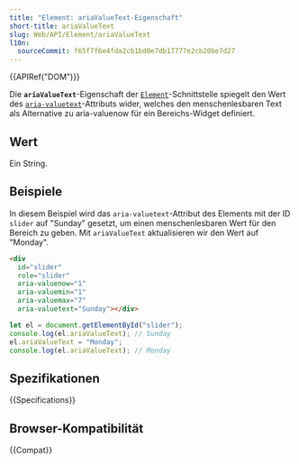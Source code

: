 ```yaml
---
title: "Element: ariaValueText-Eigenschaft"
short-title: ariaValueText
slug: Web/API/Element/ariaValueText
l10n:
  sourceCommit: f65f7f6e4fda2cb1bd0e7db17777e2cb20be7d27
---
```


{{APIRef("DOM")}}

Die **`ariaValueText`**-Eigenschaft der [`Element`](/de/docs/Web/API/Element)-Schnittstelle spiegelt den Wert des [`aria-valuetext`](/de/docs/Web/Accessibility/ARIA/Reference/Attributes/aria-valuetext)-Attributs wider, welches den menschenlesbaren Text als Alternative zu aria-valuenow für ein Bereichs-Widget definiert.

## Wert

Ein String.

## Beispiele

In diesem Beispiel wird das `aria-valuetext`-Attribut des Elements mit der ID `slider` auf "Sunday" gesetzt, um einen menschenlesbaren Wert für den Bereich zu geben. Mit `ariaValueText` aktualisieren wir den Wert auf "Monday".

```html
<div
  id="slider"
  role="slider"
  aria-valuenow="1"
  aria-valuemin="1"
  aria-valuemax="7"
  aria-valuetext="Sunday"></div>
```

```js
let el = document.getElementById("slider");
console.log(el.ariaValueText); // Sunday
el.ariaValueText = "Monday";
console.log(el.ariaValueText); // Monday
```

## Spezifikationen

{{Specifications}}

## Browser-Kompatibilität

{{Compat}}
